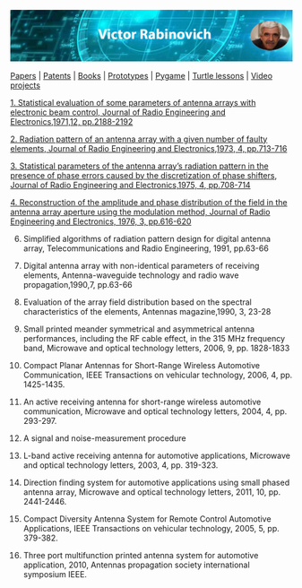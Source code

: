 

![Header Image](https://raw.githubusercontent.com/victenna/vrabinovich/main/Images/Header.png)

[Papers](papers.md) | [Patents](patents.md) | [Books](books.md) | [Prototypes](prototypes.md) | [Pygame](pygame.md) | [Turtle lessons](turtle_lessons.md) | [Video projects](video_projects.md)


[1. Statistical evaluation of some parameters of antenna arrays with electronic beam control, Journal of Radio Engineering and Electronics,1971,12, pp.2188-2192](https://github.com/victenna/My-web/blob/main/Papers/1_Statistical%20evaluation%20of%20some%20parameters....pdf)

[2. Radiation pattern of an antenna array with a given number of faulty elements, Journal of Radio Engineering and Electronics,1973, 4, pp.713-716](https://github.com/victenna/My-web/blob/main/Papers/2_Radiation%20pattern%20of%20array%20with%20a%20given%20number%20of%20faulty%20elements.pdf)

[3. Statistical parameters of the antenna array’s radiation pattern in the presence of phase errors caused by the discretization of phase shifters, Journal of Radio Engineering and Electronics,1975, 4, pp.708-714](https://github.com/victenna/My-web/blob/main/Papers/3_Statistical%20parameters%20of%20the%20antenna.pdf)

[4. Reconstruction of the amplitude and phase distribution of the field in the antenna array aperture using the modulation method, Journal of Radio Engineering and Electronics, 1976, 3, pp.616-620](https://github.com/victenna/My-web/blob/main/Papers/4_Reconstruction%20of%20the%20amplitude%20and%20phase%20distribution.pdf)
 

6. Simplified algorithms of radiation pattern design for digital antenna array, Telecommunications and Radio Engineering, 1991, pp.63-66

7. Digital antenna array with non-identical parameters of receiving elements, Аntenna-waveguide technology and radio wave propagation,1990,7, pp.63-66

8. Evaluation of the array field distribution based on the spectral characteristics of the elements, Antennas magazine,1990, 3, 23-28

9. Small printed meander symmetrical and asymmetrical antenna performances, including the RF cable effect, in the 315 MHz frequency band, Microwave and optical technology letters, 2006, 9, pp. 1828-1833

10. Compact Planar Antennas for Short-Range Wireless Automotive Communication, IEEE Transactions on vehicular technology, 2006, 4, pp. 1425-1435.

11. An active receiving antenna for short-range wireless automotive communication, Microwave and optical technology letters, 2004, 4, pp. 293-297.

12. A signal and noise-measurement procedure

13. L-band active receiving antenna for automotive applications, Microwave and optical technology letters, 2003, 4, pp. 319-323.

14. Direction finding system for automotive applications using small phased antenna array, Microwave and optical technology letters, 2011, 10, pp. 2441-2446.

15. Compact Diversity Antenna System for Remote Control Automotive Applications, IEEE Transactions on vehicular technology, 2005, 5, pp. 379-382.

16. Three port multifunction printed antenna system for automotive application, 2010, Antennas propagation society international symposium IEEE.
